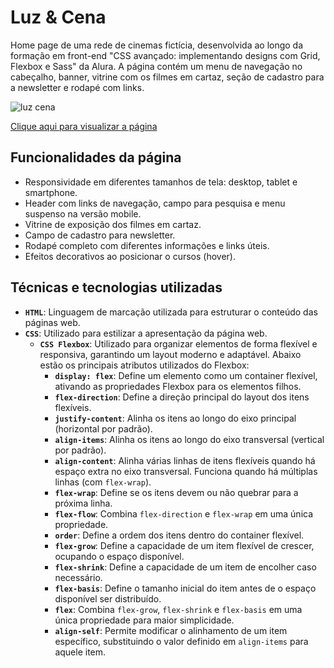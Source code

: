 # Luz & Cena

Home page de uma rede de cinemas fictícia, desenvolvida ao longo da formação em front-end "CSS avançado: implementando designs com Grid, Flexbox e Sass" da Alura. A página contém um menu de navegação no cabeçalho, banner, vitrine com os filmes em cartaz, seção de cadastro para a newsletter e rodapé com links.

![luz   cena](https://github.com/user-attachments/assets/df2d7e13-3ceb-4a62-8724-4e047d302c27)

[Clique aqui para visualizar a página](https://thyagoramon.github.io/Luz-e-Cena/)

## Funcionalidades da página
- Responsividade em diferentes tamanhos de tela: desktop, tablet e smartphone.
- Header com links de navegação, campo para pesquisa e menu suspenso na versão mobile.
- Vitrine de exposição dos filmes em cartaz.
- Campo de cadastro para newsletter.
- Rodapé completo com diferentes informações e links úteis.
- Efeitos decorativos ao posicionar o cursos (hover).

## Técnicas e tecnologias utilizadas
- **`HTML`**: Linguagem de marcação utilizada para estruturar o conteúdo das páginas web.
- **`CSS`**: Utilizado para estilizar a apresentação da página web.
  - **`CSS Flexbox`**: Utilizado para organizar elementos de forma flexível e responsiva, garantindo um layout moderno e adaptável. Abaixo estão os principais atributos utilizados do Flexbox:
    - **`display: flex`**: Define um elemento como um container flexível, ativando as propriedades Flexbox para os elementos filhos.
    - **`flex-direction`**: Define a direção principal do layout dos itens flexíveis.
    - **`justify-content`**: Alinha os itens ao longo do eixo principal (horizontal por padrão).
    - **`align-items`**: Alinha os itens ao longo do eixo transversal (vertical por padrão).
    - **`align-content`**: Alinha várias linhas de itens flexíveis quando há espaço extra no eixo transversal. Funciona quando há múltiplas linhas (com `flex-wrap`).
    - **`flex-wrap`**: Define se os itens devem ou não quebrar para a próxima linha.
    - **`flex-flow`**: Combina `flex-direction` e `flex-wrap` em uma única propriedade.
    - **`order`**: Define a ordem dos itens dentro do container flexível.
    - **`flex-grow`**: Define a capacidade de um item flexível de crescer, ocupando o espaço disponível.
    - **`flex-shrink`**: Define a capacidade de um item de encolher caso necessário.
    - **`flex-basis`**: Define o tamanho inicial do item antes de o espaço disponível ser distribuído.
    - **`flex`**: Combina `flex-grow`, `flex-shrink` e `flex-basis` em uma única propriedade para maior simplicidade.
    - **`align-self`**: Permite modificar o alinhamento de um item específico, substituindo o valor definido em `align-items` para aquele item.
